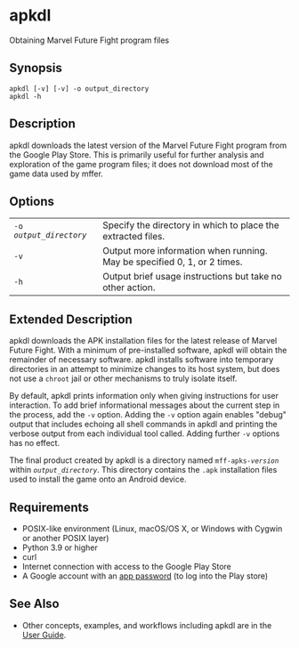 # apkdl

Obtaining Marvel Future Fight program files

## Synopsis

```
apkdl [-v] [-v] -o output_directory
apkdl -h
```

## Description

apkdl downloads the latest version of the Marvel Future Fight program from the
Google Play Store. This is primarily useful for further analysis and exploration
of the game program files; it does not download most of the game data used by
mffer.

## Options

|                           |                                                                          |
| ------------------------- | ------------------------------------------------------------------------ |
| `-o `_`output_directory`_ | Specify the directory in which to place the extracted files.             |
| `-v`                      | Output more information when running. May be specified 0, 1, or 2 times. |
| `-h`                      | Output brief usage instructions but take no other action.                |

## Extended Description

apkdl downloads the APK installation files for the latest
release of Marvel Future Fight. With a minimum of
pre-installed software, apkdl will obtain the remainder of necessary
software. apkdl installs software into temporary directories in an
attempt to minimize changes to its host system, but does not use a `chroot` jail
or other mechanisms to truly isolate itself.

By default, apkdl prints information only when giving instructions for
user interaction. To add brief informational messages about the current step in
the process, add the `-v` option. Adding the `-v` option again enables "debug"
output that includes echoing all shell commands in apkdl and printing
the verbose output from each individual tool called. Adding further `-v` options
has no effect.

The final product created by apkdl is a directory named `mff-apks-`_`version`_
within _`output_directory`_. This directory contains the `.apk` installation
files used to install the game onto an Android device.

## Requirements

-   POSIX-like environment (Linux, macOS/OS X, or Windows with Cygwin or
    another POSIX layer)
-   Python 3.9 or higher
-   curl
-   Internet connection with access to the Google Play Store
-   A Google account with an
    [app password](https://support.google.com/accounts/answer/185833) (to log
    into the Play store)

## See Also

-   Other concepts, examples, and workflows including apkdl are in the
    [User Guide](USAGE.md).

